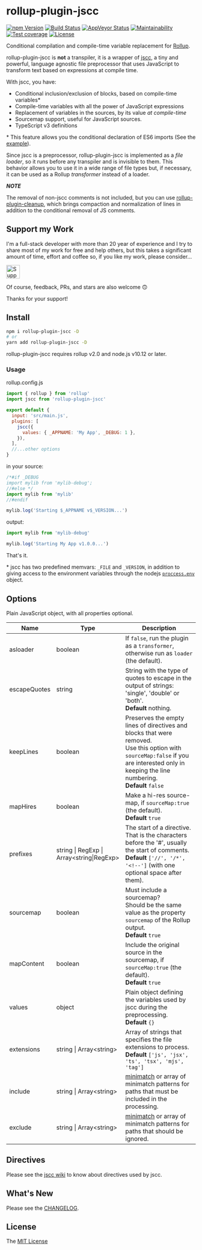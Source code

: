 # rollup-plugin-jscc

<!-- prettier-ignore-start -->
[![npm Version][npm-badge]][npm-url]
[![Build Status][build-badge]][build-url]
[![AppVeyor Status][wbuild-badge]][wbuild-url]
[![Maintainability][climate-badge]][climate-url]
[![Test coverage][codecov-badge]][codecov-url]
[![License][license-badge]][license-url]
<!-- prettier-ignore-end -->

Conditional compilation and compile-time variable replacement for [Rollup](http://rollupjs.org/).

rollup-plugin-jscc is **not** a transpiler, it is a wrapper of [jscc](https://github.com/aMarCruz/jscc), a tiny and powerful, language agnostic file preprocessor that uses JavaScript to transform text based on expressions at compile time.

With jscc, you have:

- Conditional inclusion/exclusion of blocks, based on compile-time variables\*
- Compile-time variables with all the power of JavaScript expressions
- Replacement of variables in the sources, by its value _at compile-time_
- Sourcemap support, useful for JavaScript sources.
- TypeScript v3 definitions

\* This feature allows you the conditional declaration of ES6 imports (See the [example](#example)).

Since jscc is a preprocessor, rollup-plugin-jscc is implemented as a _file loader_, so it runs before any transpiler and is invisible to them. This behavior allows you to use it in a wide range of file types but, if necessary, it can be used as a Rollup _transformer_ instead of a loader.

_**NOTE**_

The removal of non-jscc comments is not included, but you can use [rollup-plugin-cleanup](https://github.com/aMarCruz/rollup-plugin-cleanup), which brings compaction and normalization of lines in addition to the conditional removal of JS comments.

## Support my Work

I'm a full-stack developer with more than 20 year of experience and I try to share most of my work for free and help others, but this takes a significant amount of time, effort and coffee so, if you like my work, please consider...

[<img src="https://amarcruz.github.io/images/kofi_blue.png" height="36" title="Support Me on Ko-fi" />][kofi-url]

Of course, feedback, PRs, and stars are also welcome 🙃

Thanks for your support!

## Install

```bash
npm i rollup-plugin-jscc -D
# or
yarn add rollup-plugin-jscc -D
```

rollup-plugin-jscc requires rollup v2.0 and node.js v10.12 or later.

### Usage

rollup.config.js

```js
import { rollup } from 'rollup'
import jscc from 'rollup-plugin-jscc'

export default {
  input: 'src/main.js',
  plugins: [
    jscc({
      values: { _APPNAME: 'My App', _DEBUG: 1 },
    }),
  ],
  //...other options
}
```

in your source:

```js
/*#if _DEBUG
import mylib from 'mylib-debug';
//#else */
import mylib from 'mylib'
//#endif

mylib.log('Starting $_APPNAME v$_VERSION...')
```

output:

```js
import mylib from 'mylib-debug'

mylib.log('Starting My App v1.0.0...')
```

That's it.

\* jscc has two predefined memvars: `_FILE` and `_VERSION`, in addition to giving access to the environment variables through the nodejs [`proccess.env`](https://nodejs.org/api/process.html#process_process_env) object.

## Options

Plain JavaScript object, with all properties optional.

| Name | Type | Description |
| --- | --- | --- |
| asloader | boolean | If `false`, run the plugin as a `transformer`, otherwise run as `loader` (the default). |
| escapeQuotes | string | String with the type of quotes to escape in the output of strings: 'single', 'double' or 'both'.<br>**Default** nothing. |
| keepLines | boolean | Preserves the empty lines of directives and blocks that were removed.<br>Use this option with `sourceMap:false` if you are interested only in keeping the line numbering.<br>**Default** `false` |
| mapHires | boolean | Make a hi-res source-map, if `sourceMap:true` (the default).<br>**Default** `true` |
| prefixes | string &vert; RegExp &vert;<br>Array&lt;string&vert;RegExp&gt; | The start of a directive. That is the characters before the '#', usually the start of comments.<br>**Default** `['//', '/*', '<!--']` (with one optional space after them). |
| sourcemap | boolean | Must include a sourcemap?<br>Should be the same value as the property `sourcemap` of the Rollup output.<br>**Default** `true` |
| mapContent | boolean | Include the original source in the sourcemap, if `sourceMap:true` (the default).<br>**Default** `true` |
| values | object | Plain object defining the variables used by jscc during the preprocessing.<br>**Default** `{}` |
| extensions | string &vert; Array&lt;string&gt; | Array of strings that specifies the file extensions to process.<br>**Default** `['js', 'jsx', 'ts', 'tsx', 'mjs', 'tag']` |
| include | string &vert; Array&lt;string&gt; | [minimatch](https://github.com/isaacs/minimatch) or array of minimatch patterns for paths that must be included in the processing. |
| exclude | string &vert; Array&lt;string&gt; | [minimatch](https://github.com/isaacs/minimatch) or array of minimatch patterns for paths that should be ignored. |

## Directives

Please see the [jscc wiki](https://github.com/aMarCruz/jscc/wiki) to know about directives used by jscc.

## What's New

Please see the [CHANGELOG](CHANGELOG.md).

## License

The [MIT License](LICENSE)

[npm-badge]: https://img.shields.io/npm/v/rollup-plugin-jscc.svg
[npm-url]: https://www.npmjs.com/package/rollup-plugin-jscc
[build-badge]: https://img.shields.io/travis/aMarCruz/rollup-plugin-jscc.svg
[build-url]: https://travis-ci.org/aMarCruz/rollup-plugin-jscc
[wbuild-badge]: https://img.shields.io/appveyor/ci/aMarCruz/rollup-plugin-jscc/master.svg?style=flat-square
[wbuild-url]: https://ci.appveyor.com/project/aMarCruz/rollup-plugin-jscc/branch/master
[climate-badge]: https://api.codeclimate.com/v1/badges/896211f2169f2c1dcd62/maintainability
[climate-url]: https://codeclimate.com/github/aMarCruz/rollup-plugin-jscc/maintainability
[codecov-badge]: https://codecov.io/gh/aMarCruz/rollup-plugin-jscc/branch/master/graph/badge.svg
[codecov-url]: https://codecov.io/gh/aMarCruz/rollup-plugin-jscc
[license-badge]: https://img.shields.io/npm/l/express.svg
[license-url]: https://github.com/aMarCruz/rollup-plugin-jscc/blob/master/LICENSE
[kofi-url]: https://ko-fi.com/C0C7LF7I

